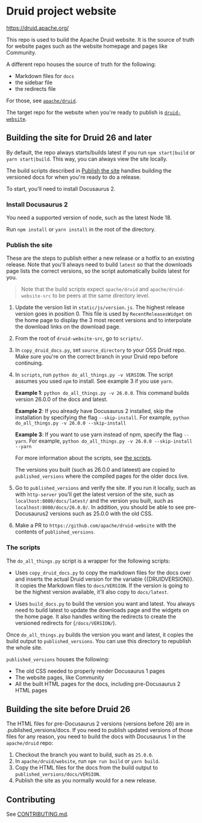# Druid project website

https://druid.apache.org/

This repo is used to build the Apache Druid website. It is the source of truth for website pages such as the website homepage and pages like Community.

A different repo houses the source of truth for the following:
* Markdown files for `docs`
* the sidebar file
* the redirects file

For those, see [`apache/druid`](https://github.com/apache/druid/). 

The target repo for the website when you're ready to publish is [`druid-website`](https://github.com/apache/druid-website).

## Building the site for Druid 26 and later

By default, the repo always starts/builds latest if you run `npm start|build` or `yarn start|build`. This way, you can always view the site locally.

The build scripts described in [Publish the site](#publish-the-site) handles building the versioned docs for when you're ready to do a release.

To start, you'll need to install Docusaurus 2.  

### Install Docusaurus 2

You need a supported version of node, such as the latest Node 18.

Run `npm install` or `yarn install` in the root of the directory.

### Publish the site

These are the steps to publish either a new release or a hotfix to an existing release. Note that you'll always need to build `latest` so that the downloads page lists the correct versions, so the script automatically builds latest for you.

> Note that the build scripts expect `apache/druid` and `apache/druid-website-src` to be peers at the same directory level.

1. Update the version list in `static/js/version.js`. The highest release version goes in position 0. This file is used by `RecentReleasesWidget` on the home page to display the 3 most recent versions and to interpolate the download links on the download page.

2. From the root of `druid-website-src`, go to `scripts/`.

3. In `copy_druid_docs.py`, set `source_directory` to your OSS Druid repo. Make sure you're on the correct branch in your Druid repo before continuing. 

4. In `scripts`, run `python do_all_things.py -v VERSION`. The script assumes you used `npm` to install. See example 3 if you use `yarn`.

   **Example 1**: `python do_all_things.py -v 26.0.0`. This command builds version 26.0.0 of the docs and latest.

   **Example 2**: If you already have Docusaurus 2 installed, skip the installation by specifying the flag `--skip-install`. For example, `python do_all_things.py -v 26.0.0 --skip-install`

   **Example 3**: If you want to use yarn instead of npm, specify the flag `--yarn`. For example, `python do_all_things.py -v 26.0.0 --skip-install --yarn`

   For more information about the scripts, see [the scripts](#the-scripts).

   The versions you built (such as 26.0.0 and lateest) are copied to `published_versions` where the compiled pages for the older docs live.

5. Go to `published_versions` and verify the site. If you run it locally, such as with `http-server` you'll get the latest version of the site, such as `localhost:8080/docs/latest/` and the version you built, such as `localhost:8080/docs/26.0.0/`. In addition, you should be able to see pre-Docusaurus2 versions such as 25.0.0 with the old CSS.

6. Make a PR to `https://github.com/apache/druid-website` with the contents of `published_versions`.

### The scripts

The `do_all_things.py` script is a wrapper for the following scripts:

- Uses `copy_druid_docs.py` to copy the markdown files for the docs over and inserts the actual Druid version for the variable {{DRUIDVERSION}}. It copies the Markdown files to `docs/VERSION`. If the version is going to be the highest version available, it'll also copy to `docs/latest`.

- Uses `build_docs.py` to build the version you want and latest. You always need to build latest to update the downloads page and the widgets on the home page. It also handles writing the redirects to create the versioned redirects for (`/docs/VERSION/`). 

Once `do_all_things.py` builds the version you want and latest, it copies the build output to `published_versions`. You can use this directory to republish the whole site.

`published_versions` houses the following:

- The old CSS needed to properly render Docusaurus 1 pages
- The website pages, like Community
- All the built HTML pages for the docs, including pre-Docusaurus 2 HTML pages

## Building the site before Druid 26

The HTML files for pre-Docusaurus 2 versions (versions before 26) are in .published_versions/docs. If you need to publish updated versions of those files for any reason, you need to build the docs with Docusaurus 1 in the `apache/druid` repo:

1. Checkout the branch you want to build, such as `25.0.0`.
2. In `apache/druid/website`, run `npm run build` or `yarn build`.
3. Copy the HTML files for the docs from the build output to `published_versions/docs/VERSION`.
4. Publish the site as you normally would for a new release.

## Contributing

See [CONTRIBUTING.md](https://github.com/apache/druid-website-src/blob/master/CONTRIBUTING.md).

